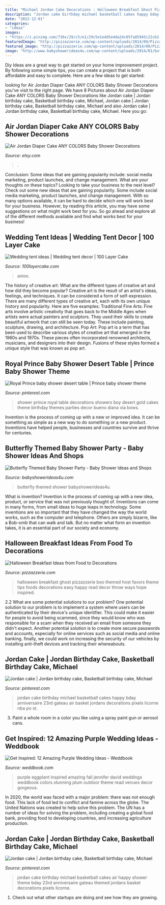 ```yaml
---
title: "Michael Jordan Cake Decorations : Halloween Breakfast Ghost Pizzazzerie Boo Themed Host Favors Theme Tips Foods Decorations Easy Happy Read Decor Throw Ways Hope Inspired"
description: "Jordan cake birthday michael basketball cakes happy bday anniversaire 23rd gateau air basket jordans decorations pixels licorne nba po st"
date: "2022-12-01"
categories:
- "ideas"
images:
- "https://i.pinimg.com/736x/29/c5/e1/29c5e1e4d5e4da24c05fa85945c22cb2--prince-baby-showers-baby-bows.jpg"
featuredImage: "http://pizzazzerie.com/wp-content/uploads/2014/09/Pizzazzerie-Halloween-Ghost-Breakfast-Party-3.jpg"
featured_image: "http://pizzazzerie.com/wp-content/uploads/2014/09/Pizzazzerie-Halloween-Ghost-Breakfast-Party-3.jpg"
image: "http://www.babyshowerideas4u.com/wp-content/uploads/2014/01/butterfly-27.jpg"
---
```



Diy Ideas are a great way to get started on your home improvement project. By following some simple tips, you can create a project that is both affordable and easy to complete. Here are a few ideas to get started: 

	

		
looking for Air Jordan Diaper Cake ANY COLORS Baby Shower Decorations you've visit to the right page. We have 8 Pictures about Air Jordan Diaper Cake ANY COLORS Baby Shower Decorations like Jordan cake | Jordan birthday cake, Basketball birthday cake, Michael, Jordan cake | Jordan birthday cake, Basketball birthday cake, Michael and also Jordan cake | Jordan birthday cake, Basketball birthday cake, Michael. Here you go:
		
    
## Air Jordan Diaper Cake ANY COLORS Baby Shower Decorations

<img loading=lazy src="https://img0.etsystatic.com/014/0/6541962/il_fullxfull.465780122_qd7l.jpg" onerror="this.onerror=null;this.src='https://tse2.mm.bing.net/th?id=OIP.vuevsLxPBRQe9wsd5TLM5wHaJs&amp;pid=15.1';" alt="Air Jordan Diaper Cake ANY COLORS Baby Shower Decorations">

_Source: etsy.com_

>. 

	

Conclusion: Some ideas that are gaining popularity include: social media marketing, product launches, and change management. What are your thoughts on these topics?
Looking to take your business to the next level? Check out some new ideas that are gaining popularity. Some include social media marketing, product launches, and change management. With so many options available, it can be hard to decide which one will work best for your business. However, by reading this article, you may have some suggestions on what might work best for you. So go ahead and explore all of the different methods available and find what works best for your business!

    
## Wedding Tent Ideas | Wedding Tent Decor | 100 Layer Cake

<img loading=lazy src="https://100lclive.s3.amazonaws.com/img/ideas/blog-full/214723.jpg" onerror="this.onerror=null;this.src='https://tse3.mm.bing.net/th?id=OIP.4A_8HBYel7dkp5k4uVMfyAHaLF&amp;pid=15.1';" alt="Wedding tent ideas | Wedding tent decor | 100 Layer Cake">

_Source: 100layercake.com_

>axioo. 

	

The history of creative art: What are the different types of creative art and how did they become popular?
Creative art is the result of an artist's ideas, feelings, and techniques. It can be considered a form of self-expression. There are many different types of creative art, each with its own unique history and popularity. Here are five examples:
Traditional Fine Arts: Fine arts involve artistic creativity that goes back to the Middle Ages when artists were actual painters and sculptors. They used their skills to create beautiful artwork that can still be seen today. These include painting, sculpture, drawing, and architecture. Pop Art: Pop art is a term that has been used to describe various styles of creative art that emerged in the 1960s and 1970s. These pieces often incorporated renowned architects, musicians, and designers into their design. Fusions of these styles formed a unique style that was known as pop art.

    
## Royal Prince Baby Shower Desert Table | Prince Baby Shower Theme

<img loading=lazy src="https://i.pinimg.com/736x/29/c5/e1/29c5e1e4d5e4da24c05fa85945c22cb2--prince-baby-showers-baby-bows.jpg" onerror="this.onerror=null;this.src='https://tse2.mm.bing.net/th?id=OIP.6ilriHsv4a7xJrxkqp6WFgHaJ3&amp;pid=15.1';" alt="Royal Prince baby shower desert table | Prince baby shower theme">

_Source: pinterest.com_

>shower prince royal table decorations showers boy desert gold cakes theme birthday themes parties decor bueno diana via bows. 

	

Invention is the process of coming up with a new or improved idea. It can be something as simple as a new way to do something or a new product. Inventions have helped people, businesses and countries survive and thrive for centuries.

    
## Butterfly Themed Baby Shower Party - Baby Shower Ideas And Shops

<img loading=lazy src="http://www.babyshowerideas4u.com/wp-content/uploads/2014/01/butterfly-27.jpg" onerror="this.onerror=null;this.src='https://tse1.mm.bing.net/th?id=OIP.tQrcbjjd-DfhwxpPWCO6CAHaLG&amp;pid=15.1';" alt="Butterfly Themed Baby Shower Party - Baby Shower Ideas and Shops">

_Source: babyshowerideas4u.com_

>butterfly themed shower babyshowerideas4u. 

	

What is invention?
Invention is the process of coming up with a new idea, product, or service that was not previously thought of. Inventions can come in many forms, from small ideas to huge leaps in technology. Some inventions are so important that they have changed the way the world works, such as the computer and telephone. Others are simply bizarre, like a Bob-omb that can walk and talk. But no matter what form an invention takes, it is an essential part of our society and economy.

    
## Halloween Breakfast Ideas From Food To Decorations

<img loading=lazy src="http://pizzazzerie.com/wp-content/uploads/2014/09/Pizzazzerie-Halloween-Ghost-Breakfast-Party-3.jpg" onerror="this.onerror=null;this.src='https://tse1.mm.bing.net/th?id=OIP.KZwu23_KkK2n0BJIFQkyAgHaLH&amp;pid=15.1';" alt="Halloween Breakfast Ideas from Food to Decorations">

_Source: pizzazzerie.com_

>halloween breakfast ghost pizzazzerie boo themed host favors theme tips foods decorations easy happy read decor throw ways hope inspired. 

	

2.2 What are some potential solutions to our problem?
One potential solution to our problem is to implement a system where users can be authenticated by their device's unique identifier. This could make it easier for people to avoid being scammed, since they would know who was responsible for a scam when they received an email from someone they didn't expect. Another potential solution is to create more secure passwords and accounts, especially for online services such as social media and online banking. finally, we could work on increasing the security of our vehicles by installing anti-theft devices and tracking their whereabouts.

    
## Jordan Cake | Jordan Birthday Cake, Basketball Birthday Cake, Michael

<img loading=lazy src="https://i.pinimg.com/originals/ff/3e/89/ff3e899cd12b08b5bb865b5232f1ffa0.jpg" onerror="this.onerror=null;this.src='https://tse4.mm.bing.net/th?id=OIP.xsBSXg2zanMKuE6gaD4LJAHaNJ&amp;pid=15.1';" alt="Jordan cake | Jordan birthday cake, Basketball birthday cake, Michael">

_Source: pinterest.com_

>jordan cake birthday michael basketball cakes happy bday anniversaire 23rd gateau air basket jordans decorations pixels licorne nba po st. 

	

3. Paint a whole room in a color you like using a spray paint gun or aerosol cans.

    
## Get Inspired: 12 Amazing Purple Wedding Ideas - Weddbook

<img loading=lazy src="http://s3.weddbook.com/t1/1/9/8/1982444/get-inspired-12-amazing-purple-wedding-ideas.jpg" onerror="this.onerror=null;this.src='https://tse2.mm.bing.net/th?id=OIP.V9n-4y_BMn0RA2hm3h3MkwHaLH&amp;pid=15.1';" alt="Get Inspired: 12 Amazing Purple Wedding Ideas - Weddbook">

_Source: weddbook.com_

>purple eggplant inspired amazing fall jennifer david weddings weddbook colors stunning plum outdoor theme read venues decor gorgeous. 

	

In 2020, the world was faced with a major problem: there was not enough food. This lack of food led to conflict and famine across the globe. The United Nations was created to help solve this problem. The UN has a number of ideas for solving the problem, including creating a global food bank, providing food to developing countries, and increasing agriculture production.

    
## Jordan Cake | Jordan Birthday Cake, Basketball Birthday Cake, Michael

<img loading=lazy src="https://i.pinimg.com/736x/ff/3e/89/ff3e899cd12b08b5bb865b5232f1ffa0--michael-jordan-cake-michael-jordan-birthday-party.jpg" onerror="this.onerror=null;this.src='https://tse2.mm.bing.net/th?id=OIP.IdaGszSx7nsmtpyddNzazQHaNJ&amp;pid=15.1';" alt="Jordan cake | Jordan birthday cake, Basketball birthday cake, Michael">

_Source: pinterest.com_

>jordan cake birthday michael basketball cakes air happy shower theme bday 23rd anniversaire gateau themed jordans basket decorations pixels licorne. 

	

1. Check out what other startups are doing and see how they are growing.

